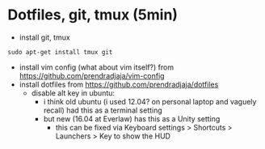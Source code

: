# Dotfiles, git, tmux (5min)
- install git, tmux

```
sudo apt-get install tmux git
```

- install vim config (what about vim itself?) from https://github.com/prendradjaja/vim-config
- install dotfiles from https://github.com/prendradjaja/dotfiles
    - disable alt key in ubuntu:
        - i think old ubuntu (i used 12.04? on personal laptop and vaguely recall) had this as a terminal setting
        - but new (16.04 at Everlaw) has this as a Unity setting
            - this can be fixed via Keyboard settings > Shortcuts > Launchers > Key to show the HUD
